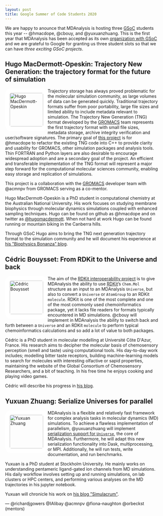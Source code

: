 ```yaml
---
layout: post
title: Google Summer of Code Students 2020
---
```


We are happy to anounce that MDAnalysis is hosting three [GSoC][gsoc]
students this year -- @hmacdope, @cbouy, and @yuxuanzhuang. This is
the first year that MDAnalysis has been accepted as its own
[organization with GSoC][mda-gsoc] and we are grateful to Google for granting us
three student slots so that we can have _three exciting GSoC
projects_.

## Hugo MacDermott-Opeskin: Trajectory New Generation: the trajectory format for the future of simulation

<img
src="https://pbs.twimg.com/profile_images/1140166815919665152/D-x2Tvae_400x400.jpg"
title="Hugo MacDermott-Opeskin" alt="Hugo MacDermott-Opeskin"
style="float: left; width: 110px; height: 110px; border-radius: 20px; border: 15px solid white" />

Trajectory storage has always proved problematic for the molecular
simulation community, as large volumes of data can be generated
quickly. Traditional trajectory formats suffer from poor portability,
large file sizes and limited ability to include metadata relevant to
simulation. The Trajectory New Generation (TNG) format developed by
the [GROMACS][] team represents the first trajectory format with small
file sizes, metadata storage, archive integrity verification and
user/software signatures. The primary goal of [this
project](https://summerofcode.withgoogle.com/projects/#5116604104310784)
is for @hmacdope to refactor the existing TNG code into C++ to provide
clarity and usability for GROMACS, other simulation packages and
analysis tools. Thin FORTRAN and Python layers are also desirable to
encourage widespread adoption and are a secondary goal of the
project. An efficient and transferable implementation of the TNG
format will represent a major step forward for the computational
molecular sciences community, enabling easy storage and replication of
simulations.

This project is a collaboration with the [GROMACS][] developer team
with @acmnpv from GROMACS serving as a co-mentor.

Hugo MacDermott-Opeskin is a PhD student in computational chemistry at
the Australian National University. His work focuses on studying
membrane biophysics through molecular dynamics simulations coupled
with enhanced sampling techniques.  Hugo can be found on github as
@hmacdope and on twitter as [@hugomacdermott][hmacdope-twitter]. When
not hard at work Hugo can be found running or mountain biking in the
Canberra hills.

Through GSoC Hugo aims to bring the TNG next generation trajectory
format to the simulation community and he will document his experience at
[his "Biophysics Bonanza" blog][hmacdope-blog].


## Cédric Bouysset: From RDKit to the Universe and back

<img
src="https://cbouy.github.io/assets/img/photo-CV.jpeg"
title="Cédric Bouysset" alt="Cédric Bouysset"
style="float: left; width: 110px; height: 110px; border-radius: 20px; border: 15px solid white" />

The aim of the [RDKit interoperability
project](https://summerofcode.withgoogle.com/projects/#6750913248624640)
is to give MDAnalysis the ability to use [RDKit][]’s `Chem.Mol`
structure as an input to an MDAnalysis `Universe`, but also to
convert a `Universe` or `AtomGroup` to an RDKit `molecule`. RDKit is
one of the most complete and one of the most commonly used
chemoinformatics package, yet it lacks file readers for formats
typically encountered in MD simulations. @cbouy will implement in
MDAnalysis the ability to switch back and forth between a `Universe`
and an RDKit `molecule` to perform typical chemoinformatics
calculations and so add a lot of value to both packages.

Cédric is a PhD student in molecular modelling at Université Côte
D'Azur, France. His research aims to decipher the molecular basis
of chemosensory perception (smell and taste) using computational
tools. His day-to-day work includes; modelling bitter taste receptors,
building machine-learning models to search for molecules with
interesting olfactive or sapid properties, maintaining the website
of the Global Consortium of Chemosensory Researchers, and a bit of
teaching. In his free time he enjoys cooking and playing video games. 

Cédric will describe his progress in [his blog][cbouy-blog].


## Yuxuan Zhuang: Serialize Universes for parallel

<img
src="https://i0.wp.com/www.biophysics.se/wp-content/uploads/2018/06/IMG_4767.jpg"
title="Yuxuan Zhuang" alt="Yuxuan Zhuang"
style="float: left; width: 110px; height: 110px; border-radius: 20px; border: 15px solid white" />

MDAnalysis is a flexible and relatively fast framework for complex
analysis tasks in molecular dynamics (MD) simulations. To achieve a
flawless implementation of parallelism, @yuxuanzhuang will implement
[serialization support for
`Universe`](https://summerofcode.withgoogle.com/projects/#5812065073102848),
the core of MDAnalysis. Furthermore, he will adapt this new
serialization functionality into Dask, multiprocessing, or
MPI. Additionally, he will run tests, write documentation, and run
benchmarks.

Yuxuan is a PhD student at Stockholm University. He mainly works on
understanding pentameric ligand-gated ion channels from MD simulations.
His daily workflow involves setting up and running simulations,
on lab clusters or HPC centers, and performing various analyses on the
MD trajectories in his jupyter notebook.

Yuxuan will chronicle his work on [his blog
"Simulacrum"][yuxuanzhuang-blog].


— @richardjgowers @IAlibay @acmnpv @fiona-naughton @orbeckst (mentors)

[gsoc]: https://summerofcode.withgoogle.com
[mda-gsoc]: https://summerofcode.withgoogle.com/organizations/4891814374408192/
[GROMACS]: http://www.gromacs.org
[RDKit]: http://rdkit.org/
[hmacdope-blog]: https://hmacdope.github.io
[hmacdope-twitter]: https://twitter.com/hugomacdermott
[cbouy-blog]: https://cbouy.github.io/blog/
[yuxuanzhuang-blog]: https://yuxuanzhuang.github.io/

